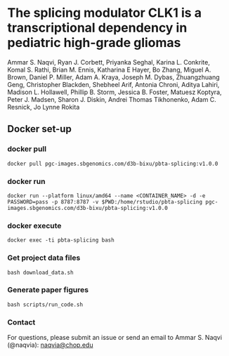 # The splicing modulator CLK1 is a transcriptional dependency in pediatric high-grade gliomas
Ammar S. Naqvi, Ryan J. Corbett, Priyanka Seghal, Karina L. Conkrite, Komal S. Rathi, Brian M. Ennis, Katharina E Hayer, Bo Zhang, Miguel A. Brown, Daniel P. Miller, Adam A. Kraya, Joseph M. Dybas, Zhuangzhuang Geng, Christopher Blackden, Shebheel Arif, Antonia Chroni, Aditya Lahiri, Madison L. Hollawell, Phillip B. Storm, Jessica B. Foster, Matuesz Koptyra, Peter J. Madsen, Sharon J. Diskin, Andrei Thomas Tikhonenko, Adam C. Resnick, Jo Lynne Rokita 

## Docker set-up
### docker pull
```
docker pull pgc-images.sbgenomics.com/d3b-bixu/pbta-splicing:v1.0.0
```
### docker run
```
docker run --platform linux/amd64 --name <CONTAINER_NAME> -d -e PASSWORD=pass -p 8787:8787 -v $PWD:/home/rstudio/pbta-splicing pgc-images.sbgenomics.com/d3b-bixu/pbta-splicing:v1.0.0
```
### docker execute
```
docker exec -ti pbta-splicing bash
```
### Get project data files
```
bash download_data.sh
```
### Generate paper figures
```
bash scripts/run_code.sh
```
### Contact
For questions, please submit an issue or send an email to Ammar S. Naqvi (@naqvia): naqvia@chop.edu
